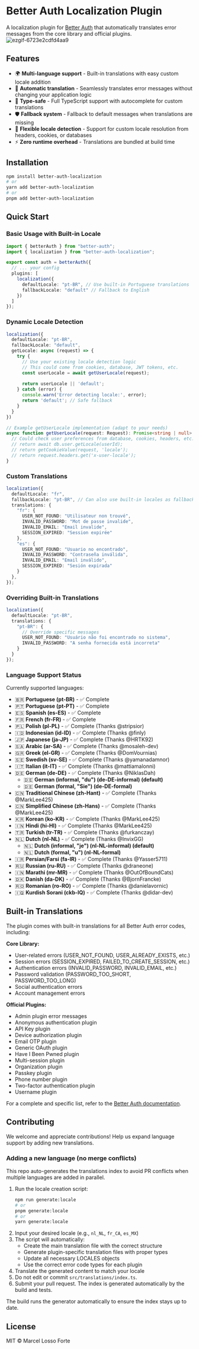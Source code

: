# Better Auth Localization Plugin

A localization plugin for [Better Auth](https://github.com/better-auth/better-auth) that automatically translates error messages from the core library and official plugins.
![ezgif-6723e2cdfd4aa9](https://github.com/user-attachments/assets/af185757-1772-4022-9820-eb437d23c86f)

## Features

- 🌍 **Multi-language support** - Built-in translations with easy custom locale addition
- 🔄 **Automatic translation** - Seamlessly translates error messages without changing your application logic
- 🎯 **Type-safe** - Full TypeScript support with autocomplete for custom translations
- 🛡️ **Fallback system** - Fallback to default messages when translations are missing
- 🔧 **Flexible locale detection** - Support for custom locale resolution from headers, cookies, or databases
- ⚡ **Zero runtime overhead** - Translations are bundled at build time

## Installation

```bash
npm install better-auth-localization
# or
yarn add better-auth-localization
# or
pnpm add better-auth-localization
```

## Quick Start

### Basic Usage with Built-in Locale

```typescript
import { betterAuth } from "better-auth";
import { localization } from "better-auth-localization";

export const auth = betterAuth({
  // ... your config
  plugins: [
    localization({
      defaultLocale: "pt-BR", // Use built-in Portuguese translations
      fallbackLocale: "default" // Fallback to English
    })
  ]
});
```

### Dynamic Locale Detection

```typescript
localization({
  defaultLocale: "pt-BR",
  fallbackLocale: "default",
  getLocale: async (request) => {
    try {
      // Use your existing locale detection logic
      // This could come from cookies, database, JWT tokens, etc.
      const userLocale = await getUserLocale(request);
      
      return userLocale || 'default';
    } catch (error) {
      console.warn('Error detecting locale:', error);
      return 'default'; // Safe fallback
    }
  }
})

// Example getUserLocale implementation (adapt to your needs)
async function getUserLocale(request: Request): Promise<string | null> {
  // Could check user preferences from database, cookies, headers, etc.
  // return await db.user.getLocale(userId);
  // return getCookieValue(request, 'locale');
  // return request.headers.get('x-user-locale');
}
```

### Custom Translations

```typescript
localization({
  defaultLocale: "fr",
  fallbackLocale: "pt-BR", // Can also use built-in locales as fallback
  translations: {
    "fr": {
      USER_NOT_FOUND: "Utilisateur non trouvé",
      INVALID_PASSWORD: "Mot de passe invalide",
      INVALID_EMAIL: "Email invalide",
      SESSION_EXPIRED: "Session expirée"
    },
    "es": {
      USER_NOT_FOUND: "Usuario no encontrado",
      INVALID_PASSWORD: "Contraseña inválida",
      INVALID_EMAIL: "Email inválido",
      SESSION_EXPIRED: "Sesión expirada"
    }
  },
});
```

### Overriding Built-in Translations

```typescript
localization({
  defaultLocale: "pt-BR",
  translations: {
    "pt-BR": {
      // Override specific messages
      USER_NOT_FOUND: "Usuário não foi encontrado no sistema",
      INVALID_PASSWORD: "A senha fornecida está incorreta"
    }
  }
});
```

### Language Support Status

Currently supported languages:
- 🇧🇷 **Portuguese (pt-BR)** - ✅ Complete
- 🇵🇹 **Portuguese (pt-PT)** - ✅ Complete
- 🇪🇸 **Spanish (es-ES)** - ✅ Complete
- 🇫🇷 **French (fr-FR)** - ✅ Complete
- 🇵🇱 **Polish (pl-PL)** - ✅ Complete (Thanks @stripsior)
- 🇮🇩 **Indonesian (id-ID)** - ✅ Complete (Thanks @finly)
- 🇯🇵 **Japanese (ja-JP)** - ✅ Complete (Thanks @HRTK92)
- 🇸🇦 **Arabic (ar-SA)** - ✅ Complete (Thanks @mosaleh-dev)
- 🇬🇷 **Greek (el-GR)** - ✅ Complete (Thanks @DomVournias)
- 🇸🇪 **Swedish (sv-SE)** - ✅ Complete (Thanks @yamanadamnor)
- 🇮🇹 **Italian (it-IT)** - ✅ Complete (Thanks @mattiamalonni)
- 🇩🇪 **German (de-DE)** - ✅ Complete (Thanks @NiklasDah)
  - 🇩🇪 **German (informal, "du") (de-DE-informal) (default)** 
  - 🇩🇪 **German (formal, "Sie") (de-DE-formal)** 
- 🇨🇳 **Traditional Chinese (zh-Hant)** - ✅ Complete (Thanks @MarkLee425)
- 🇨🇳 **Simplified Chinese (zh-Hans)** - ✅ Complete (Thanks @MarkLee425)
- 🇰🇷 **Korean (ko-KR)** - ✅ Complete (Thanks @MarkLee425)
- 🇮🇳 **Hindi (hi-HI)** - ✅ Complete (Thanks @MarkLee425)
- 🇹🇷 **Turkish (tr-TR)** - ✅ Complete (Thanks @furkanczay)
- 🇳🇱 **Dutch (nl-NL)** - ✅ Complete (Thanks @InvixGG)
  - 🇳🇱 **Dutch (informal, "je") (nl-NL-informal) (default)**
  - 🇳🇱 **Dutch (formal, "u") (nl-NL-formal)**
- 🇮🇷 **Persian/Farsi (fa-IR)** - ✅ Complete (Thanks @Yasser5711)
- 🇷🇺 **Russian (ru-RU)** - ✅ Complete (Thanks @draneone)
- 🇮🇳 **Marathi (mr-MR)** - ✅ Complete (Thanks @OutOfBoundCats)
- 🇩🇰 **Danish (da-DK)** - ✅ Complete (Thanks @BjornFrancke)
- 🇷🇴 **Romanian (ro-RO)** - ✅ Complete (Thanks @danielavornic)
- 🇮🇶 **Kurdish Sorani (ckb-IQ)** - ✅ Complete (Thanks @didar-dev)

## Built-in Translations

The plugin comes with built-in translations for all Better Auth error codes, including:

**Core Library:**
- User-related errors (USER_NOT_FOUND, USER_ALREADY_EXISTS, etc.)
- Session errors (SESSION_EXPIRED, FAILED_TO_CREATE_SESSION, etc.)
- Authentication errors (INVALID_PASSWORD, INVALID_EMAIL, etc.)
- Password validation (PASSWORD_TOO_SHORT, PASSWORD_TOO_LONG)
- Social authentication errors
- Account management errors

**Official Plugins:**
- Admin plugin error messages
- Anonymous authentication plugin
- API Key plugin
- Device authorization plugin
- Email OTP plugin
- Generic OAuth plugin
- Have I Been Pwned plugin
- Multi-session plugin
- Organization plugin
- Passkey plugin
- Phone number plugin
- Two-factor authentication plugin
- Username plugin

For a complete and specific list, refer to the [Better Auth documentation](https://github.com/better-auth/better-auth/blob/canary/packages/core/src/error/codes.ts).

## Contributing

We welcome and appreciate contributions! Help us expand language support by adding new translations.

### Adding a new language (no merge conflicts)

This repo auto-generates the translations index to avoid PR conflicts when multiple languages are added in parallel.

1. Run the locale creation script:
   ```bash
   npm run generate:locale
   # or
   pnpm generate:locale
   # or
   yarn generate:locale
   ```
2. Input your desired locale (e.g., `nl_NL`, `fr_CA`, `es_MX`)
3. The script will automatically:
   - Create the main translation file with the correct structure
   - Generate plugin-specific translation files with proper types
   - Update all necessary LOCALES objects
   - Use the correct error code types for each plugin
4. Translate the generated content to match your locale
5. Do not edit or commit `src/translations/index.ts`.
6. Submit your pull request. The index is generated automatically by the build and tests.

The build runs the generator automatically to ensure the index stays up to date.

## License

MIT © Marcel Losso Forte
